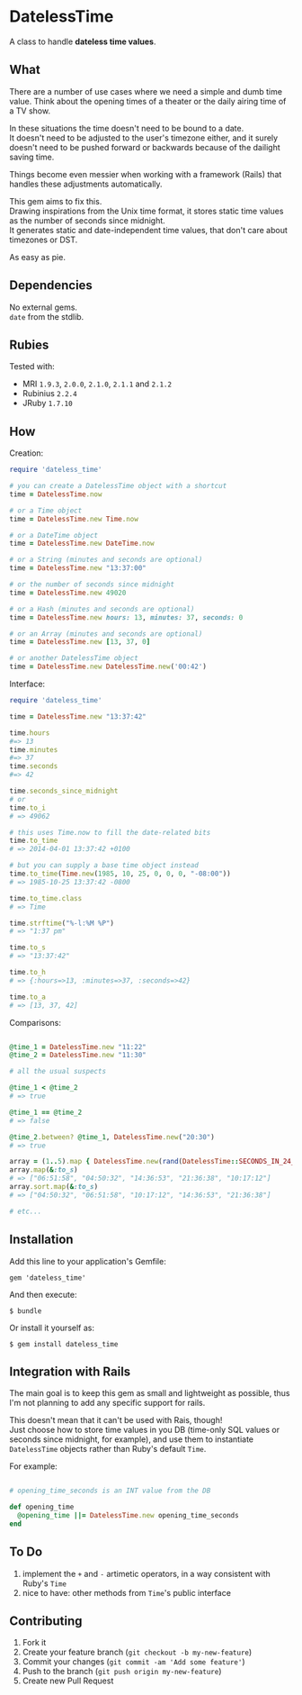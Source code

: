 # DatelessTime

A class to handle __dateless time values__.  

## What

There are a number of use cases where we need a simple and dumb time value. Think about the opening times of a theater or the daily airing time of a TV show.  

In these situations the time doesn't need to be bound to a date.  
It doesn't need to be adjusted to the user's timezone either, and it surely doesn't need to be pushed forward or backwards because of the dailight saving time.

Things become even messier when working with a framework (Rails) that handles these adjustments automatically.  

This gem aims to fix this.  
Drawing inspirations from the Unix time format, it stores static time values as the number of seconds since midnight.  
It generates static and date-independent time values, that don't care about timezones or DST.

As easy as pie.


## Dependencies

No external gems.  
`date` from the stdlib.  


## Rubies

Tested with:

* MRI `1.9.3`, `2.0.0`, `2.1.0`, `2.1.1` and `2.1.2`
* Rubinius `2.2.4`
* JRuby `1.7.10`


## How


Creation:

```ruby
require 'dateless_time'

# you can create a DatelessTime object with a shortcut
time = DatelessTime.now

# or a Time object
time = DatelessTime.new Time.now

# or a DateTime object
time = DatelessTime.new DateTime.now

# or a String (minutes and seconds are optional)
time = DatelessTime.new "13:37:00"

# or the number of seconds since midnight
time = DatelessTime.new 49020

# or a Hash (minutes and seconds are optional)
time = DatelessTime.new hours: 13, minutes: 37, seconds: 0

# or an Array (minutes and seconds are optional)
time = DatelessTime.new [13, 37, 0]

# or another DatelessTime object
time = DatelessTime.new DatelessTime.new('00:42')

```

Interface:

```ruby
require 'dateless_time'

time = DatelessTime.new "13:37:42"

time.hours
#=> 13
time.minutes
#=> 37
time.seconds
#=> 42

time.seconds_since_midnight
# or
time.to_i
# => 49062

# this uses Time.now to fill the date-related bits
time.to_time
# => 2014-04-01 13:37:42 +0100

# but you can supply a base time object instead
time.to_time(Time.new(1985, 10, 25, 0, 0, 0, "-08:00"))
# => 1985-10-25 13:37:42 -0800

time.to_time.class
# => Time

time.strftime("%-l:%M %P")
# => "1:37 pm"

time.to_s
# => "13:37:42"

time.to_h
# => {:hours=>13, :minutes=>37, :seconds=>42}

time.to_a
# => [13, 37, 42]

```

Comparisons:

```ruby

@time_1 = DatelessTime.new "11:22"
@time_2 = DatelessTime.new "11:30"

# all the usual suspects

@time_1 < @time_2
# => true

@time_1 == @time_2
# => false

@time_2.between? @time_1, DatelessTime.new("20:30")
# => true

array = (1..5).map { DatelessTime.new(rand(DatelessTime::SECONDS_IN_24_HOURS)) }
array.map(&:to_s)
# => ["06:51:58", "04:50:32", "14:36:53", "21:36:38", "10:17:12"]
array.sort.map(&:to_s)
# => ["04:50:32", "06:51:58", "10:17:12", "14:36:53", "21:36:38"]

# etc...

```

## Installation

Add this line to your application's Gemfile:

    gem 'dateless_time'

And then execute:

    $ bundle

Or install it yourself as:

    $ gem install dateless_time



## Integration with Rails

The main goal is to keep this gem as small and lightweight as possible, thus I'm not planning to add any specific support for rails.  

This doesn't mean that it can't be used with Rais, though!  
Just choose how to store time values in you DB (time-only SQL values or seconds since midnight, for example), and use them to instantiate `DatelessTime` objects rather than Ruby's default `Time`.

For example:

```ruby

# opening_time_seconds is an INT value from the DB

def opening_time
  @opening_time ||= DatelessTime.new opening_time_seconds
end

```


## To Do


1. implement the `+` and `-` artimetic operators, in a way consistent with Ruby's `Time`
2. nice to have: other methods from `Time`'s public interface





## Contributing

1. Fork it
2. Create your feature branch (`git checkout -b my-new-feature`)
3. Commit your changes (`git commit -am 'Add some feature'`)
4. Push to the branch (`git push origin my-new-feature`)
5. Create new Pull Request
